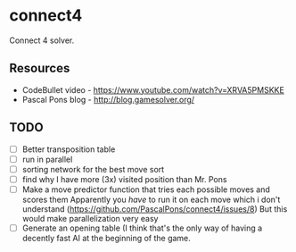 # connect4

Connect 4 solver.

## Resources

* CodeBullet video - <https://www.youtube.com/watch?v=XRVA5PMSKKE>
* Pascal Pons blog - <http://blog.gamesolver.org/>

## TODO

- [ ] Better transposition table
- [ ] run in parallel
- [ ] sorting network for the best move sort
- [ ] find why I have more (3x) visited position than Mr. Pons
- [ ] Make a move predictor function that tries each possible moves and scores them
        Apparently you *have* to run it on each move which i don't understand
        (<https://github.com/PascalPons/connect4/issues/8>)
    But this would make parallelization very easy
- [ ] Generate an opening table (I think that's the only way of having a
  decently fast AI at the beginning of the game.
